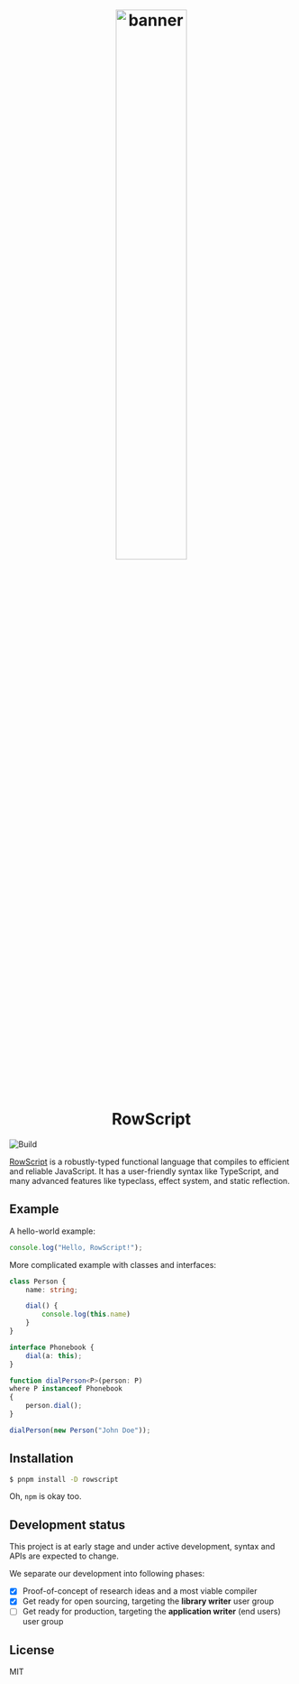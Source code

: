 <!--suppress HtmlDeprecatedAttribute -->
<h1 align="center">
<!--suppress CheckImageSize -->
<img src="banner.jpeg" alt="banner" width="50%" height="50%">
<br>
RowScript
</h1>

![Build](https://github.com/rowscript/rowscript/actions/workflows/build.yml/badge.svg)

[RowScript] is a robustly-typed functional language that compiles to efficient and reliable JavaScript. It has a
user-friendly syntax like TypeScript, and many advanced features like typeclass, effect system, and static reflection.

[RowScript]: https://rows.ro

## Example

A hello-world example:

```ts
console.log("Hello, RowScript!");
```

More complicated example with classes and interfaces:

<!-- @formatter:off -->

```ts
class Person {
    name: string;

    dial() {
        console.log(this.name)
    }
}

interface Phonebook {
    dial(a: this);
}

function dialPerson<P>(person: P)
where P instanceof Phonebook
{
    person.dial();
}

dialPerson(new Person("John Doe"));
```

<!-- @formatter:on -->

## Installation

```bash
$ pnpm install -D rowscript
```

Oh, `npm` is okay too.

## Development status

This project is at early stage and under active development, syntax and APIs are expected to change.

We separate our development into following phases:

* [x] Proof-of-concept of research ideas and a most viable compiler
* [x] Get ready for open sourcing, targeting the **library writer** user group
* [ ] Get ready for production, targeting the **application writer** (end users) user group

## License

MIT
